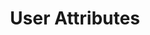 ---
layout: template-item
title: User Attributes
id: 4
description: An Alexa skill template that stores user attributes
created: 2018-07-13
youtube_id: G7U6vcI4jew
category: alexa
github_url: https://github.com/skilltemplates/attributes-starter-alexa
---